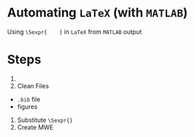 # Automating `LaTeX` (with `MATLAB`)
Using `\Sexpr{    }` in `LaTeX` from `MATLAB` output


# Steps
1. 
1. Clean Files
  - `.bib` file
  - figures
1. Substitute `\Sexpr{}`
1. Create MWE
